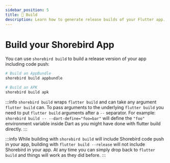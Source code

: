 ```yaml
---
sidebar_position: 5
title: 🔨 Build
description: Learn how to generate release builds of your Flutter app.
---
```


# Build your Shorebird App

You can use `shorebird build` to build a release version of your app including code push:

```sh
# Build an AppBundle
shorebird build appbundle

# Build an APK
shorebird build apk
```

:::info
`shorebird build` wraps `flutter build` and can take any argument `flutter build` can. To pass arguments to the underlying `flutter build` you need to put `flutter build` arguments after a `--` separator. For example: `shorebird build -- --dart-define="foo=bar"` will define the `"foo"` environment variable inside Dart as you might have done with flutter build directly.
:::

:::info
While building with `shorebird build` will include Shorebird code push in your app, building with `flutter build --release` will not include Shorebird in your app. At any time you can simply drop back to `flutter build` and things will work as they did before.
:::
